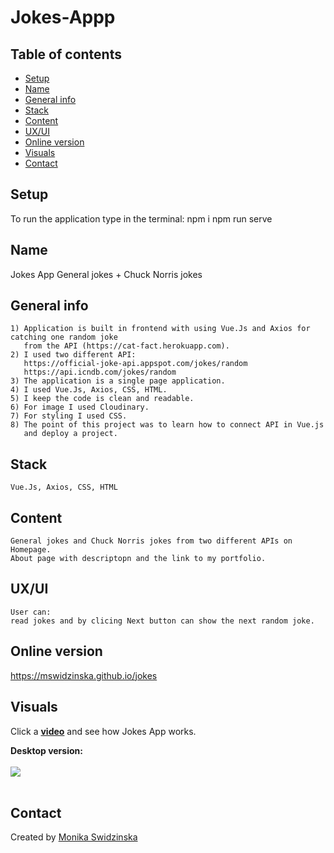 # Jokes-Appp
## Table of contents
* [Setup](#setup)
* [Name](#name)
* [General info](#general-info)
* [Stack](#stack)
* [Content](#content)
* [UX/UI](#uxui)
* [Online version](#online-version)
* [Visuals](#visuals)
* [Contact](#contact)

## Setup
To run the application type in the terminal:
npm i
npm run serve

## Name
Jokes App
General jokes + Chuck Norris jokes

## General info
    1) Application is built in frontend with using Vue.Js and Axios for catching one random joke
       from the API (https://cat-fact.herokuapp.com).
    2) I used two different API:
       https://official-joke-api.appspot.com/jokes/random
       https://api.icndb.com/jokes/random
    3) The application is a single page application.
    4) I used Vue.Js, Axios, CSS, HTML.
    5) I keep the code is clean and readable.
    6) For image I used Cloudinary.
    7) For styling I used CSS.
    8) The point of this project was to learn how to connect API in Vue.js 
       and deploy a project.
   
## Stack
    Vue.Js, Axios, CSS, HTML

## Content    
    General jokes and Chuck Norris jokes from two different APIs on Homepage.
    About page with descriptopn and the link to my portfolio.
## UX/UI
    User can:
    read jokes and by clicing Next button can show the next random joke.

## Online version 
<a href="https://mswidzinska.github.io/jokes">https://mswidzinska.github.io/jokes</a>

## Visuals
Click a <a href="https://youtu.be/QlM3mzdR6RA"><b>video</b></a> and see how Jokes App works.

<b>Desktop version:</b>
<br><br>
<img src="https://res.cloudinary.com/mokaweb/image/upload/v1606416514/Jokes_API/joke-app.png" />
<br><br>

## Contact
Created by <a href="https://monikaswidzinska.netlify.app">Monika Swidzinska</a>